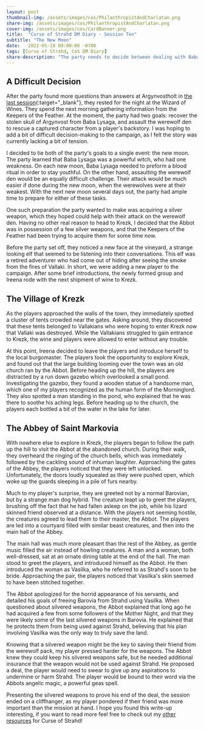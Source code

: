 ```yaml
---
layout: post
thumbnail-img: /assets/images/cos/PhilanthropistAndCharlatan.png
share-img: /assets/images/cos/PhilanthropistAndCharlatan.png
cover-img: /assets/images/cos/CardBanner.png
title:  "Curse of Strahd DM Diary - Session Ten"
subtitle: "The New Moon"
date:   2022-05-18 00:00:00 -0700
tags: [Curse of Strahd, CoS DM Diary]
share-description: "The party needs to decide between dealing with Baba Lysaga or the werewolf pack on the upcoming new moon."
---
```


## A Difficult Decision
After the party found more questions than answers at Argynvostholt in [the last session](https://yetanothertyler.com/2022-05-03-cos-diary-session-9/){:target="_blank"}, they rested for the night at the Wizard of Wines. They spend the next morning gathering information from the Keepers of the Feather. At the moment, the party had two goals: recover the stolen skull of Argynvost from Baba Lysaga, and assault the werewolf den to rescue a captured character from a player's backstory. I was hoping to add a bit of difficult decision-making to the campaign, as I felt the story was currently lacking a bit of tension.

I decided to tie both of the party's goals to a single event: the new moon. The party learned that Baba Lysaga was a powerful witch, who had one weakness. On each new moon, Baba Lysaga needed to preform a blood ritual in order to stay youthful. On the other hand, assaulting the werewolf den would be an equally difficult challenge. Their attack would be much easier if done during the new moon, when the werewolves were at their weakest. With the next new moon several days out, the party had ample time to prepare for either of these tasks.

One such preparation the party wanted to make was acquiring a silver weapon, which they hoped could help with their attack on the werewolf den. Having no other real reason to head to Krezk, I decided that the Abbot was in possession of a few silver weapons, and that the Keepers of the Feather had been trying to acquire them for some time now.

Before the party set off, they noticed a new face at the vineyard, a strange looking elf that seemed to be listening into their conversations. This elf was a retired adventurer who had come out of hiding after seeing the smoke from the fires of Vallaki. In short, we were adding a new player to the campaign. After some brief introductions, the newly formed group and Ireena rode with the next shipment of wine to Krezk.

## The Village of Krezk
As the players approached the walls of the town, they immediately spotted a cluster of tents crowded near the gates. Asking around, they discovered that these tents belonged to Vallakians who were hoping to enter Krezk now that Vallaki was destroyed. While the Vallakians struggled to gain entrance to Krezk, the wine and players were allowed to enter without any trouble.

At this point, Ireena decided to leave the players and introduce herself to the local burgomaster. The players took the opportunity to explore Krezk, and found out that the large building looming over the town was an old church ran by the Abbot. Before heading up the hill, the players are distracted by a run down gazebo which overlooked a small pond. Investigating the gazebo, they found a wooden statue of a handsome man, which one of my players recognized as the human form of the Morninglord. They also spotted a man standing in the pond, who explained that he was there to soothe his aching legs. Before heading up to the church, the players each bottled a bit of the water in the lake for later.

## The Abbey of Saint Markovia
With nowhere else to explore in Krezk, the players began to follow the path up the hill to visit the Abbot at the abandoned church. During their walk, they overheard the ringing of the church bells, which was immediately followed by the cackling sound of inhuman laughter. Approaching the gates of the Abbey, the players noticed that they were left unlocked. Unfortunately, the doors loudly squealed as they were pushed open, which woke up the guards sleeping in a pile of furs nearby.

Much to my player's surprise, they are greeted not by a normal Barovian, but by a strange man dog hybrid. The creature leapt up to greet the players, brushing off the fact that he had fallen asleep on the job, while his lizard skinned friend observed at a distance. With the players not seeming hostile, the creatures agreed to lead them to their master, the Abbot. The players are led into a courtyard filled with similar beast creatures, and then into the main hall of the Abbey.

The main hall was much more pleasant than the rest of the Abbey, as gentle music filled the air instead of howling creatures. A man and a woman, both well-dressed, sat at an ornate dining table at the end of the hall. The man stood to greet the players, and introduced himself as the Abbot. He then introduced the woman as Vasilka, who he referred to as Strahd's soon to be bride. Approaching the pair, the players noticed that Vasilka's skin seemed to have been stitched together.

The Abbot apologized for the horrid appearance of his servants, and detailed his goals of freeing Barovia from Strahd using Vasilka. When questioned about silvered weapons, the Abbot explained that long ago he had acquired a few from some followers of the Mother Night, and that they were likely some of the last silvered weapons in Barovia. He explained that he protects them from being used against Strahd, believing that his plan involving Vasilka was the only way to truly save the land.

Knowing that a silvered weapon might be the key to saving their friend from the werewolf pack, my player pressed harder for the weapons. The Abbot knew they could keep his silvered weapons safe, but he needed additional insurance that the weapon would not be used against Strahd. He proposed a deal, the player would need to swear to give up any aspirations to undermine or harm Strahd. The player would be bound to their word via the Abbots angelic magic, a powerful geas spell.

Presenting the silvered weapons to prove his end of the deal, the session ended on a cliffhanger, as my player pondered if their friend was more important than the mission at hand. I hope you found this write-up interesting, if you want to read more feel free to check out my <a href="/tags/#Curse%20of%20Strahd">other resources</a> for Curse of Strahd!